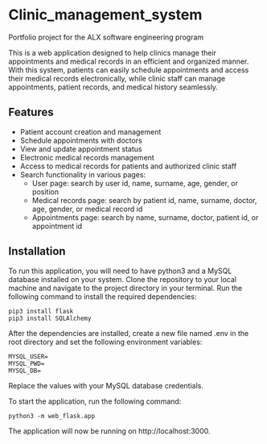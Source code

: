 # Clinic_management_system
Portfolio project for the ALX software engineering program

This is a web application designed to help clinics manage their appointments and medical records in an efficient and organized manner. With this system, patients can easily schedule appointments and access their medical records electronically, while clinic staff can manage appointments, patient records, and medical history seamlessly.

## Features
* Patient account creation and management
* Schedule appointments with doctors
* View and update appointment status
* Electronic medical records management
* Access to medical records for patients and authorized clinic staff
* Search functionality in various pages:
    * User page: search by user id, name, surname, age, gender, or position
    * Medical records page: search by patient id, name, surname, doctor, age, gender, or medical record id
    * Appointments page: search by name, surname, doctor, patient id, or appointment id


## Installation
To run this application, you will need to have python3 and a MySQL database installed on your system. Clone the repository to your local machine and navigate to the project directory in your terminal. Run the following command to install the required dependencies:

```python3
pip3 install flask
pip3 install SQLAlchemy

```

After the dependencies are installed, create a new file named .env in the root directory and set the following environment variables:

```
MYSQL_USER=
MYSQL_PWD=
MYSQL_DB=
```
Replace the values with your MySQL database credentials.

To start the application, run the following command:
```python3
python3 -m web_flask.app
```
The application will now be running on http://localhost:3000.


